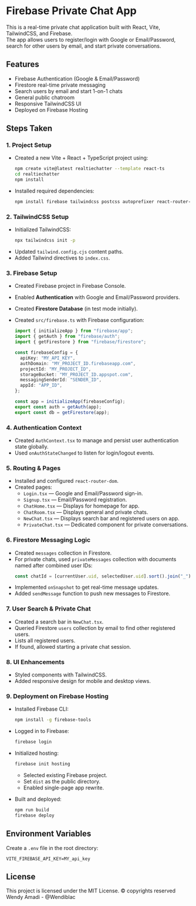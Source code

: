 # Firebase Private Chat App

This is a real-time private chat application built with React, Vite, TailwindCSS, and Firebase.  
The app allows users to register/login with Google or Email/Password, search for other users by email, and start private conversations.

## Features

- Firebase Authentication (Google & Email/Password)
- Firestore real-time private messaging
- Search users by email and start 1-on-1 chats
- General public chatroom
- Responsive TailwindCSS UI
- Deployed on Firebase Hosting

## Steps Taken

### 1. Project Setup

- Created a new Vite + React + TypeScript project using:
  ```bash
  npm create vite@latest realtiechatter --template react-ts
  cd realtiechatter
  npm install
  ```
- Installed required dependencies:
  ```bash
  npm install firebase tailwindcss postcss autoprefixer react-router-dom
  ```

### 2. TailwindCSS Setup

- Initialized TailwindCSS:
  ```bash
  npx tailwindcss init -p
  ```
- Updated `tailwind.config.cjs` content paths.
- Added Tailwind directives to `index.css`.

### 3. Firebase Setup

- Created Firebase project in Firebase Console.
- Enabled **Authentication** with Google and Email/Password providers.
- Created **Firestore Database** (in test mode initially).
- Created `src/firebase.ts` with Firebase configuration:

  ```ts
  import { initializeApp } from "firebase/app";
  import { getAuth } from "firebase/auth";
  import { getFirestore } from "firebase/firestore";

  const firebaseConfig = {
    apiKey: "MY_API_KEY",
    authDomain: "MY_PROJECT_ID.firebaseapp.com",
    projectId: "MY_PROJECT_ID",
    storageBucket: "MY_PROJECT_ID.appspot.com",
    messagingSenderId: "SENDER_ID",
    appId: "APP_ID",
  };

  const app = initializeApp(firebaseConfig);
  export const auth = getAuth(app);
  export const db = getFirestore(app);
  ```

### 4. Authentication Context

- Created `AuthContext.tsx` to manage and persist user authentication state globally.
- Used `onAuthStateChanged` to listen for login/logout events.

### 5. Routing & Pages

- Installed and configured `react-router-dom`.
- Created pages:
  - `Login.tsx` — Google and Email/Password sign-in.
  - `Signup.tsx` — Email/Password registration.
  - `ChatHome.tsx` — Displays for homepage for app.
  - `ChatRoom.tsx` — Displays general and private chats.
  - `NewChat.tsx` — Displays search bar and registered users on app.
  - `PrivateChat.tsx` — Dedicated component for private conversations.

### 6. Firestore Messaging Logic

- Created `messages` collection in Firestore.
- For private chats, used `privateMessages` collection with documents named after combined user IDs:
  ```ts
  const chatId = [currentUser.uid, selectedUser.uid].sort().join("_");
  ```
- Implemented `onSnapshot` to get real-time message updates.
- Added `sendMessage` function to push new messages to Firestore.

### 7. User Search & Private Chat

- Created a search bar in `NewChat.tsx`.
- Queried Firestore `users` collection by email to find other registered users.
- Lists all registered users.
- If found, allowed starting a private chat session.

### 8. UI Enhancements

- Styled components with TailwindCSS.
- Added responsive design for mobile and desktop views.

### 9. Deployment on Firebase Hosting

- Installed Firebase CLI:
  ```bash
  npm install -g firebase-tools
  ```
- Logged in to Firebase:
  ```bash
  firebase login
  ```
- Initialized hosting:

  ```bash
  firebase init hosting
  ```

  - Selected existing Firebase project.
  - Set `dist` as the public directory.
  - Enabled single-page app rewrite.

- Built and deployed:
  ```bash
  npm run build
  firebase deploy
  ```

## Environment Variables

Create a `.env` file in the root directory:

```
VITE_FIREBASE_API_KEY=MY_api_key
```

## License

This project is licensed under the MIT License.
© copyrights reserved Wendy Amadi - @Wendiblac 
